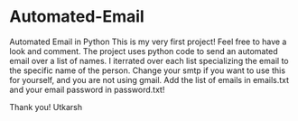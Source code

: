 # Automated-Email
Automated Email in Python
This is my very first project! Feel free to have a look and comment. 
The project uses python code to send an automated email over a list of names. 
I iterrated over each list specializing the email to the specific name of the person. 
Change your smtp if you want to use this for yourself, and you are not using gmail. 
Add the list of emails in emails.txt and your email password in password.txt! 

Thank you! 
Utkarsh
